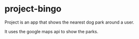 # project-bingo
Project is an app that shows the nearest dog park around a user.

It uses the google maps api to show the parks.
